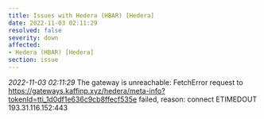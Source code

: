 ```yaml
---
title: Issues with Hedera (HBAR) [Hedera]
date: 2022-11-03 02:11:29
resolved: false
severity: down
affected:
- Hedera (HBAR) [Hedera]
section: issue
---
```


*2022-11-03 02:11:29* The gateway is unreachable: FetchError request to https://gateways.kaffinp.xyz/hedera/meta-info?tokenId=tti_1d0df1e636c9cb8ffecf535e failed, reason: connect ETIMEDOUT 193.31.116.152:443
